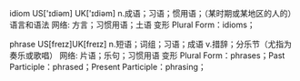 idiom
US['ɪdiəm] UK['ɪdiəm]
n.成语；习语；惯用语；（某时期或某地区的人的）语言和语法
网络: 方言；习惯用语；土语
变形 Plural Form：idioms；

phrase
US[freɪz]UK[freɪz]
n.短语；词组；习语；成语
v.措辞；分乐节（尤指为奏乐或歌唱）
网络: 片语；乐句；习惯用语
变形 Plural Form：phrases；Past Participle：phrased；Present Participle：phrasing；